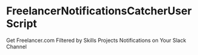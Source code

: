 # FreelancerNotificationsCatcherUserScript
Get Freelancer.com Filtered by Skills Projects Notifications on Your Slack Channel
